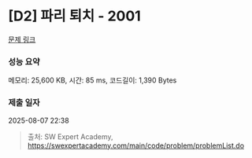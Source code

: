 # [D2] 파리 퇴치 - 2001 

[문제 링크](https://swexpertacademy.com/main/code/problem/problemDetail.do?contestProbId=AV5PzOCKAigDFAUq) 

### 성능 요약

메모리: 25,600 KB, 시간: 85 ms, 코드길이: 1,390 Bytes

### 제출 일자

2025-08-07 22:38



> 출처: SW Expert Academy, https://swexpertacademy.com/main/code/problem/problemList.do